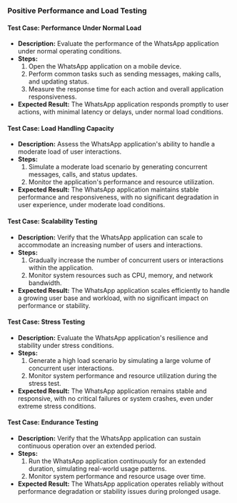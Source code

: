 ### Positive Performance and Load Testing

#### Test Case: Performance Under Normal Load
- **Description:** Evaluate the performance of the WhatsApp application under normal operating conditions.
- **Steps:**
  1. Open the WhatsApp application on a mobile device.
  2. Perform common tasks such as sending messages, making calls, and updating status.
  3. Measure the response time for each action and overall application responsiveness.
- **Expected Result:** The WhatsApp application responds promptly to user actions, with minimal latency or delays, under normal load conditions.

#### Test Case: Load Handling Capacity
- **Description:** Assess the WhatsApp application's ability to handle a moderate load of user interactions.
- **Steps:**
  1. Simulate a moderate load scenario by generating concurrent messages, calls, and status updates.
  2. Monitor the application's performance and resource utilization.
- **Expected Result:** The WhatsApp application maintains stable performance and responsiveness, with no significant degradation in user experience, under moderate load conditions.

#### Test Case: Scalability Testing
- **Description:** Verify that the WhatsApp application can scale to accommodate an increasing number of users and interactions.
- **Steps:**
  1. Gradually increase the number of concurrent users or interactions within the application.
  2. Monitor system resources such as CPU, memory, and network bandwidth.
- **Expected Result:** The WhatsApp application scales efficiently to handle a growing user base and workload, with no significant impact on performance or stability.

#### Test Case: Stress Testing
- **Description:** Evaluate the WhatsApp application's resilience and stability under stress conditions.
- **Steps:**
  1. Generate a high load scenario by simulating a large volume of concurrent user interactions.
  2. Monitor system performance and resource utilization during the stress test.
- **Expected Result:** The WhatsApp application remains stable and responsive, with no critical failures or system crashes, even under extreme stress conditions.

#### Test Case: Endurance Testing
- **Description:** Verify that the WhatsApp application can sustain continuous operation over an extended period.
- **Steps:**
  1. Run the WhatsApp application continuously for an extended duration, simulating real-world usage patterns.
  2. Monitor system performance and resource usage over time.
- **Expected Result:** The WhatsApp application operates reliably without performance degradation or stability issues during prolonged usage.

